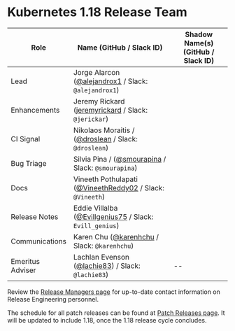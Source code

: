 # Kubernetes 1.18 Release Team

| **Role** | **Name** (**GitHub / Slack ID**)  | **Shadow Name(s) (GitHub / Slack ID)** |
| ------ | ------ | ------ |
| Lead |  Jorge Alarcon ([@alejandrox1](https://github.com/alejandrox1) / Slack: `@alejandrox1`) |  |
| Enhancements | Jeremy Rickard ([jeremyrickard](https://github.com/jeremyrickard) / Slack: `@jerickar`) |  |
| CI Signal | Nikolaos Moraitis / ([@droslean](https://github.com/droslean) / Slack: `@droslean`) |  |
| Bug Triage | Silvia Pina / ([@smourapina](https://github.com/smourapina) / Slack: `@smourapina`) |  |
| Docs | Vineeth Pothulapati ([@VineethReddy02](https://github.com/VineethReddy02) / Slack: `@Vineeth`) |  |
| Release Notes | Eddie Villalba ([@Evillgenius75](https://github.com/Evillgenius75) / Slack: `Evill_genius`) |  |
| Communications | Karen Chu ([@karenhchu](https://github.com/karenhchu) / Slack: `@karenhchu`) |  |
| Emeritus Adviser | Lachlan Evenson ([@lachie83](https://github.com/lachie83)) / Slack: `@lachie83`) | -- |

Review the [Release Managers page](/release-managers.md) for up-to-date contact information on Release Engineering personnel.

The schedule for all patch releases can be found at [Patch Releases page](/releases/patch-releases.md). It will be updated to include 1.18, once the 1.18 release cycle concludes.
